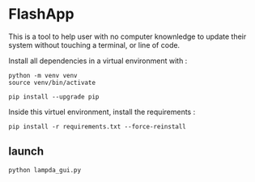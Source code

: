 # FlashApp

This is a tool to help user with no computer knownledge to update their system without touching a terminal, or line of code.

Install all dependencies in a virtual environment with :
```
python -m venv venv
source venv/bin/activate

pip install --upgrade pip
```

Inside this virtuel environment, install the requirements :
```
pip install -r requirements.txt --force-reinstall
```

## launch
```
python lampda_gui.py
```
